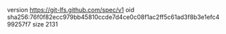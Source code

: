 version https://git-lfs.github.com/spec/v1
oid sha256:76f0f82ecc979bb45810ccde7d4ce0c08f1ac2ff5c61ad3f8b3e1efc499257f7
size 2131
